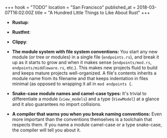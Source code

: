 +++
hook = "TODO"
location = "San Francisco"
published_at = 2018-03-07T16:02:00Z
title = "A Hundred Little Things to Like About Rust"
+++

* **Rustup**: 

* **Rustfmt**: 

* **Clippy**: 

* **The module system with file system conventions:** You
  start any new module (or tree or modules) in a single
  file (`endpoints.rs`), and break it up as it starts to
  grow and when it makes sense (`endpoints/mod.rs`,
  `endpoints/middleware.rs`, etc.). This makes new projects
  fluid to build and keeps mature projects well-organized.
  A file's contents inherits a module name from its
  filename and that keeps indentation in files minimal (as
  opposed to wrapping it all in `mod endpoints {`.

* **Snake-case module names and camel-case types:** It's
  trivial to differentiate a module (`view_models`) and a
  type (`ViewModel`) at a glance and it also guarantees no
  import collisions.

* **A compiler that warns you when you break naming
  conventions:** Even more important than the conventions
  themselves is a toolchain that respects them. If you name
  a module camel-case or a type snake-case, the compiler
  will tell you about it.
